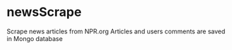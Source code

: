 # newsScrape

Scrape news articles from NPR.org 
Articles and users comments are saved in Mongo database